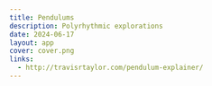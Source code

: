 ```yaml
---
title: Pendulums
description: Polyrhythmic explorations
date: 2024-06-17
layout: app
cover: cover.png
links: 
  - http://travisrtaylor.com/pendulum-explainer/
---
```



<script setup>
import { defineClientComponent } from 'vitepress'

const Pendulums = defineClientComponent(() => {
  return import('./Pendulums.vue')
})
</script>

<Pendulums/>
